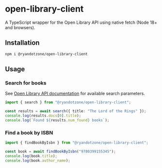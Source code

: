 # open-library-client

A TypeScript wrapper for the Open Library API using native fetch (Node 18+ and
browsers).

## Installation

```bash
npm i @ryandotzone/open-library-client
```

## Usage

### Search for books

See
[Open Library API documentation](https://openlibrary.org/dev/docs/api/search)
for available search parameters.

```ts
import { search } from "@ryandotzone/open-library-client";

const results = await search({ title: "The Lord of the Rings" });
console.log(results.docs[0].title);
console.log(`Found ${results.num_found} books`);
```

### Find a book by ISBN

```ts
import { findBookByIsbn } from "@ryandotzone/open-library-client";

const book = await findBookByIsbn("9780399155345");
console.log(book.title);
console.log(book.author_name);
```
